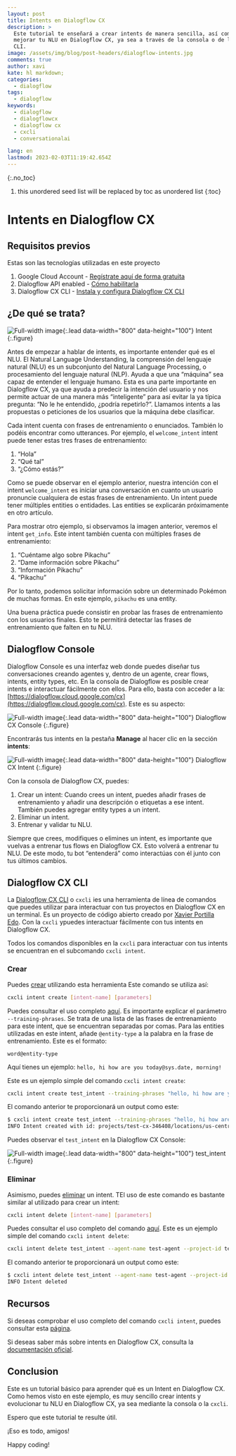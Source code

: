```yaml
---
layout: post
title: Intents en Dialogflow CX
description: >
  Este tutorial te enseñará a crear intents de manera sencilla, así como a
  mejorar tu NLU en Dialogflow CX, ya sea a través de la consola o de la CX
  CLI. 
image: /assets/img/blog/post-headers/dialogflow-intents.jpg
comments: true
author: xavi
kate: hl markdown;
categories:
  - dialogflow
tags:
  - dialogflow
keywords:
  - dialogflow
  - dialogflowcx
  - dialogflow cx
  - cxcli
  - conversationalai

lang: en
lastmod: 2023-02-03T11:19:42.654Z
---
```

{:.no_toc}
1. this unordered seed list will be replaced by toc as unordered list
{:toc}

# Intents en Dialogflow CX

## Requisitos previos 

Estas son las tecnologías utilizadas en este proyecto 
1. Google Cloud Account - [Regístrate aquí de forma gratuita](https://cloud.google.com/)
2. Dialogflow API enabled - [Cómo habilitarla](https://cloud.google.com/dialogflow/cx/docs/reference)
3. Dialogflow CX CLI - [Instala y configura Dialogflow CX CLI](https://cxcli.xavidop.me/)

## ¿De qué se trata? 

![Full-width image](/assets/img/blog/tutorials/dialogflow-intents/intent.png){:.lead data-width="800" data-height="100"}
Intent
{:.figure}

Antes de empezar a hablar de intents, es importante entender qué es el NLU. El Natural Language Understanding, la comprensión del lenguaje natural (NLU) es un subconjunto del Natural Language Processing, o procesamiento del lenguaje natural (NLP). Ayuda a que una “máquina” sea capaz de entender el lenguaje humano. Esta es una parte importante en Dialogflow CX, ya que ayuda a predecir la intención del usuario y nos permite actuar de una manera más “inteligente” para así evitar la ya típica pregunta: “No le he entendido, ¿podría repetirlo?”. Llamamos intents a las propuestas o peticiones de los usuarios que la máquina debe clasificar. 

 Cada intent cuenta con frases de entrenamiento o enunciados. También lo podéis encontrar como utterances. Por ejemplo, el `welcome_intent` intent puede tener estas tres frases de entrenamiento: 

1. “Hola” 
2. “Qué tal”
3. “¿Cómo estás?” 

Como se puede observar en el ejemplo anterior, nuestra intención con el intent `welcome_intent` es iniciar una conversación en cuanto un usuario pronuncie cualquiera de estas frases de entrenamiento. Un intent puede tener múltiples entities o entidades. Las entities se explicarán próximamente en otro artículo. 

Para mostrar otro ejemplo, si observamos la imagen anterior, veremos el intent `get_info`. Este intent también cuenta con múltiples frases de entrenamiento: 

1. “Cuéntame algo sobre Pikachu” 
2. “Dame información sobre Pikachu” 
3. “Información Pikachu” 
4. “Pikachu” 

Por lo tanto, podemos solicitar información sobre un determinado Pokémon de muchas formas. En este ejemplo, `pikachu` es una entity. 

Una buena práctica puede consistir en probar las frases de entrenamiento con los usuarios finales. Esto te permitirá detectar las frases de entrenamiento que falten en tu NLU. 

## Dialogflow Console

Dialogflow Console es una interfaz web donde puedes diseñar tus conversaciones creando agentes y, dentro de un agente, crear flows, intents, entity types, etc. En la consola de Dialogflow es posible crear intents e interactuar fácilmente con ellos. Para ello, basta con acceder a la: [https://dialogflow.cloud.google.com/cx](https://dialogflow.cloud.google.com/cx). Este es su aspecto:

![Full-width image](/assets/img/blog/tutorials/dialogflow-agents/console.png){:.lead data-width="800" data-height="100"}
Dialogflow CX Console
{:.figure}

Encontrarás tus intents en la pestaña **Manage** al hacer clic en la sección **intents**:

![Full-width image](/assets/img/blog/tutorials/dialogflow-intents/console-intent.png){:.lead data-width="800" data-height="100"}
Dialogflow CX Intent
{:.figure}

Con la consola de Dialogflow CX, puedes: 
1. Crear un intent: Cuando crees un intent, puedes añadir frases de entrenamiento y añadir una descripción o etiquetas a ese intent. También puedes agregar entity types a un intent. 
2. Eliminar un intent. 
3. Entrenar y validar tu NLU. 

Siempre que crees, modifiques o elimines un intent, es importante que vuelvas a entrenar tus flows en Dialogflow CX. Esto volverá a entrenar tu NLU. De este modo, tu bot “entenderá” como interactúas con él junto con tus últimos cambios. 

## Dialogflow CX CLI

La [Dialogflow CX CLI](https://cxcli.xavidop.me/) o `cxcli` ies una herramienta de línea de comandos que puedes utilizar para interactuar con tus proyectos en Dialogflow CX en un terminal. Es un proyecto de código abierto creado por [Xavier Portilla Edo](https://xavidop.me/). Con la `cxcli` ypuedes interactuar fácilmente con tus intents en Dialogflow CX.

Todos los comandos disponibles en la `cxcli` para interactuar con tus intents se encuentran en el subcomando `cxcli intent`.

### Crear

Puedes [crear](https://cxcli.xavidop.me/intents/create) utilizando esta herramienta Este comando se utiliza así: 

```sh
cxcli intent create [intent-name] [parameters]
```

Puedes consultar el uso completo [aquí](https://cxcli.xavidop.me/cmd/cxcli_intent_create). Es importante explicar el parámetro `--training-phrases`. Se trata de una lista de las frases de entrenamiento para este intent, que se encuentran separadas por comas. Para las entities utilizadas en este intent, añade `@entity-type` a la palabra en la frase de entrenamiento. Este es el formato:
```
word@entity-type
```

Aquí tienes un ejemplo: `hello, hi how are you today@sys.date, morning!`

Este es un ejemplo simple del comando `cxcli intent create`:

```sh
cxcli intent create test_intent --training-phrases "hello, hi how are you today@sys.date, morning"  --agent-name test-agent --project-id test-cx-346408 --location-id us-central1
```

El comando anterior te proporcionará un output como este:
```sh
$ cxcli intent create test_intent --training-phrases "hello, hi how are you today@sys.date, morning"  --agent-name test-agent --project-id test-cx-346408 --location-id us-central1
INFO Intent created with id: projects/test-cx-346408/locations/us-central1/agents/40278ea0-c0fc-4d9a-a4d4-caa68d86295f/intents/a7870357-e942-43dd-99d2-4de8c81a3c09 
```

Puedes observar el `test_intent` en la Dialogflow CX Console:

![Full-width image](/assets/img/blog/tutorials/dialogflow-intents/console-intent-created.png){:.lead data-width="800" data-height="100"}
test_intent
{:.figure}

### Eliminar

Asimismo, puedes [eliminar](https://cxcli.xavidop.me/intents/delete) un intent. TEl uso de este comando es bastante similar al utilizado para crear un intent:

```sh
cxcli intent delete [intent-name] [parameters]
```

Puedes consultar el uso completo del comando [aquí](https://cxcli.xavidop.me/cmd/cxcli_intent_delete). Este es un ejemplo simple del comando `cxcli intent delete`:

```sh
cxcli intent delete test_intent --agent-name test-agent --project-id test-cx-346408 --location-id us-central1
```

El comando anterior te proporcionará un output como este: 

```sh
$ cxcli intent delete test_intent --agent-name test-agent --project-id test-cx-346408 --location-id us-central1
INFO Intent deleted                 
```
                        
## Recursos

Si deseas comprobar el uso completo del comando `cxcli intent`, puedes consultar esta [página](https://cxcli.xavidop.me/cmd/cxcli_intent).

Si deseas saber más sobre intents en Dialogflow CX, consulta la [documentación oficial](https://cloud.google.com/dialogflow/cx/docs/concept/intent).

## Conclusion 

Este es un tutorial básico para aprender qué es un Intent en Dialogflow CX. Como hemos visto en este ejemplo, es muy sencillo crear intents y evolucionar tu NLU en Dialogflow CX, ya sea mediante la consola o la `cxcli`. 

Espero que este tutorial te resulte útil. 

¡Eso es todo, amigos! 

Happy coding! 